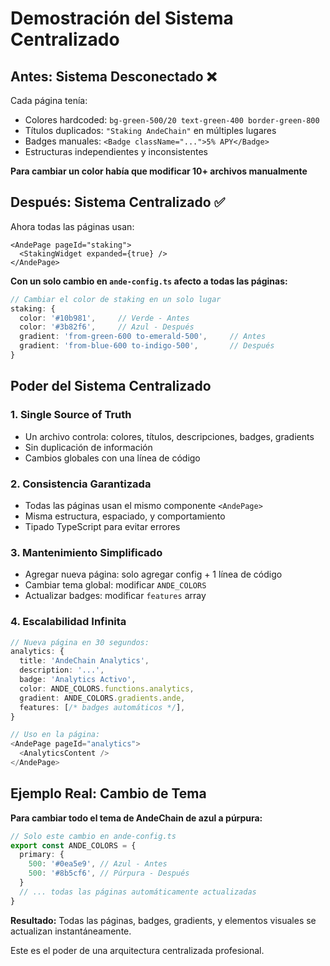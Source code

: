 # Demostración del Sistema Centralizado

## Antes: Sistema Desconectado ❌

Cada página tenía:
- Colores hardcoded: `bg-green-500/20 text-green-400 border-green-800`
- Títulos duplicados: `"Staking AndeChain"` en múltiples lugares
- Badges manuales: `<Badge className="...">5% APY</Badge>`
- Estructuras independientes y inconsistentes

**Para cambiar un color había que modificar 10+ archivos manualmente**

## Después: Sistema Centralizado ✅

Ahora todas las páginas usan:
```tsx
<AndePage pageId="staking">
  <StakingWidget expanded={true} />
</AndePage>
```

**Con un solo cambio en `ande-config.ts` afecto a todas las páginas:**

```typescript
// Cambiar el color de staking en un solo lugar
staking: {
  color: '#10b981',     // Verde - Antes
  color: '#3b82f6',     // Azul - Después
  gradient: 'from-green-600 to-emerald-500',     // Antes
  gradient: 'from-blue-600 to-indigo-500',       // Después
}
```

## Poder del Sistema Centralizado

### 1. **Single Source of Truth**
- Un archivo controla: colores, títulos, descripciones, badges, gradients
- Sin duplicación de información
- Cambios globales con una línea de código

### 2. **Consistencia Garantizada**
- Todas las páginas usan el mismo componente `<AndePage>`
- Misma estructura, espaciado, y comportamiento
- Tipado TypeScript para evitar errores

### 3. **Mantenimiento Simplificado**
- Agregar nueva página: solo agregar config + 1 línea de código
- Cambiar tema global: modificar `ANDE_COLORS`
- Actualizar badges: modificar `features` array

### 4. **Escalabilidad Infinita**
```typescript
// Nueva página en 30 segundos:
analytics: {
  title: 'AndeChain Analytics',
  description: '...',
  badge: 'Analytics Activo',
  color: ANDE_COLORS.functions.analytics,
  gradient: ANDE_COLORS.gradients.ande,
  features: [/* badges automáticos */],
}

// Uso en la página:
<AndePage pageId="analytics">
  <AnalyticsContent />
</AndePage>
```

## Ejemplo Real: Cambio de Tema

**Para cambiar todo el tema de AndeChain de azul a púrpura:**

```typescript
// Solo este cambio en ande-config.ts
export const ANDE_COLORS = {
  primary: {
    500: '#0ea5e9', // Azul - Antes
    500: '#8b5cf6', // Púrpura - Después
  }
  // ... todas las páginas automáticamente actualizadas
}
```

**Resultado:** Todas las páginas, badges, gradients, y elementos visuales se actualizan instantáneamente.

Este es el poder de una arquitectura centralizada profesional.
